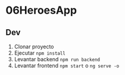 # 06HeroesApp

## Dev

1. Clonar proyecto
2. Ejecutar ```npm install```
3. Levantar backend  ```npm run backend```
4. Levantar frontend ```npm start``` o ```ng serve -o```